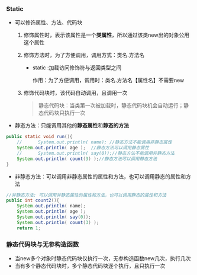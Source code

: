 ### Static

* 可以修饰属性、方法、代码块

  1. 修饰属性时，表示该属性是一个**类属性**，所以通过该类new出的对象公用这个属性

  2. 修饰方法时，为了方便调用，调用方式：类名.方法名

     * static :加载访问修饰符与返回类型之间

       作用：为了方便调用，调用时：类名.方法名【属性名】不需要new

  3. 修饰代码块时，该代码自动调用，且调用一次                                                                                                     

     > 静态代码块：当类第一次被加载时，静态代码块机会自动运行；静态代码块只执行一次

* 静态方法：只能调用其他的**静态属性**和**静态的方法**

```JAVA
public static void run(){
    //		System.out.println( name); //静态方法不能调用非静态属性
    System.out.println( age );  //静态方法可以调用静态属性
    //		System.out.println( say(0));//静态方法不能调用非静态方法
    System.out.println( count(3) );//静态方法可以调用静态方法
}
```

* 非静态方法：可以调用非静态属性的属性和方法，也可以调用静态的属性和方法

```java 
//非静态方法: 可以调用非静态属性的属性和方法，也可以调用静态的属性和方法 
public int count2(){
    System.out.println( name);
    System.out.println( age ); 
    System.out.println( say(0));
    System.out.println( count(3) );
    return 1;
```

### 静态代码块与无参构造函数

* 当new多个对象时静态代码块仅执行一次，无参构造函数new几次，执行几次
* 当有多个静态代码块时，多个静态代码块逐个执行，且只执行一次

